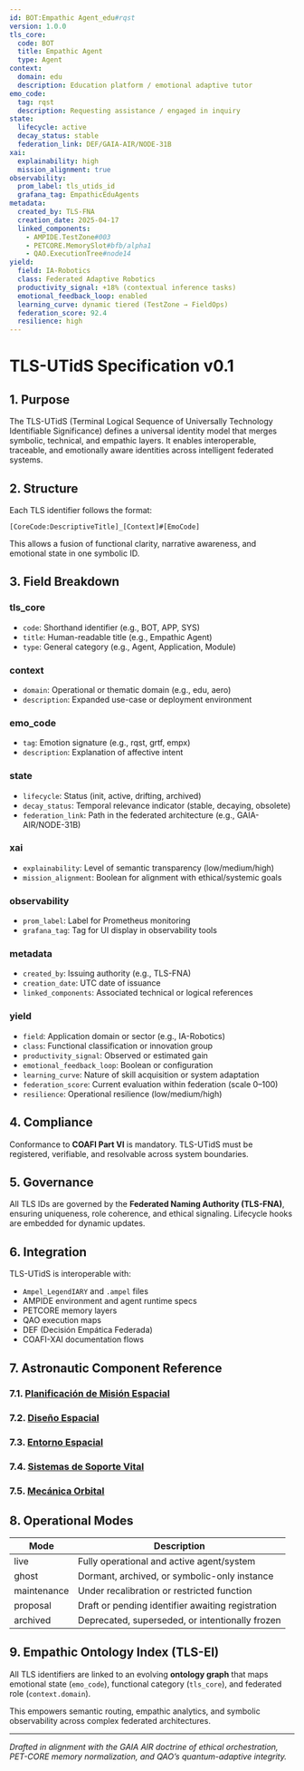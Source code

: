 ```yaml
---
id: BOT:Empathic Agent_edu#rqst
version: 1.0.0
tls_core:
  code: BOT
  title: Empathic Agent
  type: Agent
context:
  domain: edu
  description: Education platform / emotional adaptive tutor
emo_code:
  tag: rqst
  description: Requesting assistance / engaged in inquiry
state:
  lifecycle: active
  decay_status: stable
  federation_link: DEF/GAIA-AIR/NODE-31B
xai:
  explainability: high
  mission_alignment: true
observability:
  prom_label: tls_utids_id
  grafana_tag: EmpathicEduAgents
metadata:
  created_by: TLS-FNA
  creation_date: 2025-04-17
  linked_components:
    - AMPIDE.TestZone#003
    - PETCORE.MemorySlot#bfb/alpha1
    - QAO.ExecutionTree#node14
yield:
  field: IA-Robotics
  class: Federated Adaptive Robotics
  productivity_signal: +18% (contextual inference tasks)
  emotional_feedback_loop: enabled
  learning_curve: dynamic tiered (TestZone → FieldOps)
  federation_score: 92.4
  resilience: high
---
```


# TLS-UTidS Specification v0.1

## 1. Purpose
The TLS-UTidS (Terminal Logical Sequence of Universally Technology Identifiable Significance) defines a universal identity model that merges symbolic, technical, and empathic layers. It enables interoperable, traceable, and emotionally aware identities across intelligent federated systems.

## 2. Structure
Each TLS identifier follows the format:
```
[CoreCode:DescriptiveTitle]_[Context]#[EmoCode]
```
This allows a fusion of functional clarity, narrative awareness, and emotional state in one symbolic ID.

## 3. Field Breakdown
### tls_core
- `code`: Shorthand identifier (e.g., BOT, APP, SYS)
- `title`: Human-readable title (e.g., Empathic Agent)
- `type`: General category (e.g., Agent, Application, Module)

### context
- `domain`: Operational or thematic domain (e.g., edu, aero)
- `description`: Expanded use-case or deployment environment

### emo_code
- `tag`: Emotion signature (e.g., rqst, grtf, empx)
- `description`: Explanation of affective intent

### state
- `lifecycle`: Status (init, active, drifting, archived)
- `decay_status`: Temporal relevance indicator (stable, decaying, obsolete)
- `federation_link`: Path in the federated architecture (e.g., GAIA-AIR/NODE-31B)

### xai
- `explainability`: Level of semantic transparency (low/medium/high)
- `mission_alignment`: Boolean for alignment with ethical/systemic goals

### observability
- `prom_label`: Label for Prometheus monitoring
- `grafana_tag`: Tag for UI display in observability tools

### metadata
- `created_by`: Issuing authority (e.g., TLS-FNA)
- `creation_date`: UTC date of issuance
- `linked_components`: Associated technical or logical references

### yield
- `field`: Application domain or sector (e.g., IA-Robotics)
- `class`: Functional classification or innovation group
- `productivity_signal`: Observed or estimated gain
- `emotional_feedback_loop`: Boolean or configuration
- `learning_curve`: Nature of skill acquisition or system adaptation
- `federation_score`: Current evaluation within federation (scale 0–100)
- `resilience`: Operational resilience (low/medium/high)

## 4. Compliance
Conformance to **COAFI Part VI** is mandatory. TLS-UTidS must be registered, verifiable, and resolvable across system boundaries.

## 5. Governance
All TLS IDs are governed by the **Federated Naming Authority (TLS-FNA)**, ensuring uniqueness, role coherence, and ethical signaling. Lifecycle hooks are embedded for dynamic updates.

## 6. Integration
TLS-UTidS is interoperable with:
- `Ampel_LegendIARY` and `.ampel` files
- AMPIDE environment and agent runtime specs
- PETCORE memory layers
- QAO execution maps
- DEF (Decisión Empática Federada)
- COAFI-XAI documentation flows

## 7. Astronautic Component Reference
### 7.1. [Planificación de Misión Espacial](#61-planificación-de-misión-espacial)
### 7.2. [Diseño Espacial](#62-diseño-espacial)
### 7.3. [Entorno Espacial](#63-entorno-espacial)
### 7.4. [Sistemas de Soporte Vital](#64-sistemas-de-soporte-vital)
### 7.5. [Mecánica Orbital](#65-mecánica-orbital)

## 8. Operational Modes
| Mode | Description |
|------|-------------|
| live | Fully operational and active agent/system |
| ghost | Dormant, archived, or symbolic-only instance |
| maintenance | Under recalibration or restricted function |
| proposal | Draft or pending identifier awaiting registration |
| archived | Deprecated, superseded, or intentionally frozen |

## 9. Empathic Ontology Index (TLS-EI)
All TLS identifiers are linked to an evolving **ontology graph** that maps emotional state (`emo_code`), functional category (`tls_core`), and federated role (`context.domain`).

This empowers semantic routing, empathic analytics, and symbolic observability across complex federated architectures.

---

*Drafted in alignment with the GAIA AIR doctrine of ethical orchestration, PET-CORE memory normalization, and QAO’s quantum-adaptive integrity.*

